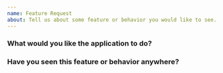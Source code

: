 ```yaml
---
name: Feature Request
about: Tell us about some feature or behavior you would like to see.
---
```


### What would you like the application to do?
<!-- Describe the desired feature or behavior -->

### Have you seen this feature or behavior anywhere?
<!-- If so, link to a video showing this feature in action -->
